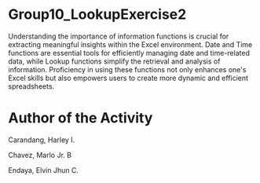 # Group10_LookupExercise2

Understanding the importance of information functions is crucial for extracting meaningful insights within the Excel environment. Date and Time functions are essential tools for efficiently managing date and time-related data, while Lookup functions simplify the retrieval and analysis of information. Proficiency in using these functions not only enhances one's Excel skills but also empowers users to create more dynamic and efficient spreadsheets.

# Author of the Activity
Carandang, Harley I.

Chavez, Marlo Jr. B

Endaya, Elvin Jhun C.
